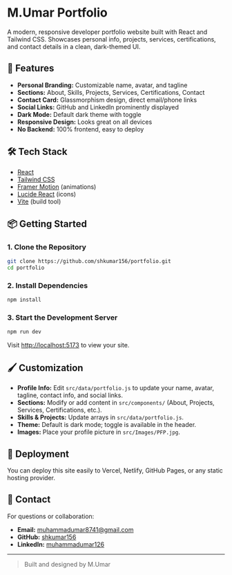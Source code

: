 # M.Umar Portfolio

A modern, responsive developer portfolio website built with React and Tailwind CSS. Showcases personal info, projects, services, certifications, and contact details in a clean, dark-themed UI.

## 🚀 Features
- **Personal Branding:** Customizable name, avatar, and tagline
- **Sections:** About, Skills, Projects, Services, Certifications, Contact
- **Contact Card:** Glassmorphism design, direct email/phone links
- **Social Links:** GitHub and LinkedIn prominently displayed
- **Dark Mode:** Default dark theme with toggle
- **Responsive Design:** Looks great on all devices
- **No Backend:** 100% frontend, easy to deploy

## 🛠️ Tech Stack
- [React](https://react.dev/)
- [Tailwind CSS](https://tailwindcss.com/)
- [Framer Motion](https://www.framer.com/motion/) (animations)
- [Lucide React](https://lucide.dev/) (icons)
- [Vite](https://vitejs.dev/) (build tool)

## 📦 Getting Started

### 1. Clone the Repository
```bash
git clone https://github.com/shkumar156/portfolio.git
cd portfolio
```

### 2. Install Dependencies
```bash
npm install
```

### 3. Start the Development Server
```bash
npm run dev
```
Visit [http://localhost:5173](http://localhost:5173) to view your site.

## 🖌️ Customization
- **Profile Info:** Edit `src/data/portfolio.js` to update your name, avatar, tagline, contact info, and social links.
- **Sections:** Modify or add content in `src/components/` (About, Projects, Services, Certifications, etc.).
- **Skills & Projects:** Update arrays in `src/data/portfolio.js`.
- **Theme:** Default is dark mode; toggle is available in the header.
- **Images:** Place your profile picture in `src/Images/PFP.jpg`.

## 📝 Deployment
You can deploy this site easily to Vercel, Netlify, GitHub Pages, or any static hosting provider.

## 📧 Contact
For questions or collaboration:
- **Email:** muhammadumar8741@gmail.com
- **GitHub:** [shkumar156](https://github.com/shkumar156)
- **LinkedIn:** [muhammadumar126](https://www.linkedin.com/in/muhammadumar126)

---

> Built and designed by M.Umar 